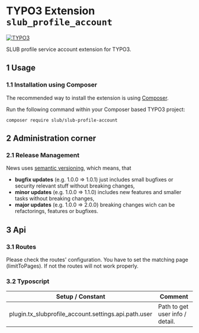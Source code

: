 # TYPO3 Extension `slub_profile_account`

[![TYPO3](https://img.shields.io/badge/TYPO3-11-orange.svg)](https://typo3.org/)

SLUB profile service account extension for TYPO3.

## 1 Usage

### 1.1 Installation using Composer

The recommended way to install the extension is using [Composer][1].

Run the following command within your Composer based TYPO3 project:

```
composer require slub/slub-profile-account
```

## 2 Administration corner

### 2.1 Release Management

News uses [semantic versioning][2], which means, that
* **bugfix updates** (e.g. 1.0.0 => 1.0.1) just includes small bugfixes or security relevant stuff without breaking changes,
* **minor updates** (e.g. 1.0.0 => 1.1.0) includes new features and smaller tasks without breaking changes,
* **major updates** (e.g. 1.0.0 => 2.0.0) breaking changes wich can be refactorings, features or bugfixes.

## 3 Api

### 3.1 Routes

Please check the routes' configuration. You have to set the matching page (limitToPages). If not the routes will not work properly.

### 3.2 Typoscript

Setup / Constant | Comment
---------------- | -------
plugin.tx_slubprofile_account.settings.api.path.user | Path to get user info / detail.

[1]: https://getcomposer.org/
[2]: https://semver.org/

